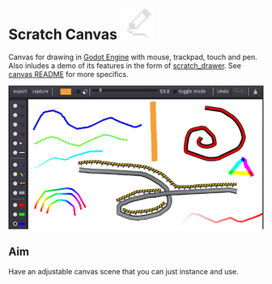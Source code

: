 # Scratch Canvas ![icon](canvas/scratch_canvas.png)
Canvas for drawing in [Godot Engine](https://godotengine.org) with mouse, trackpad, touch and pen. Also inludes a demo of its features in the form of [scratch_drawer](scratch_drawer). See [canvas README](canvas) for more specifics.

![screenshot](screenshot.png)

## Aim
Have an adjustable canvas scene that you can just instance and use.


